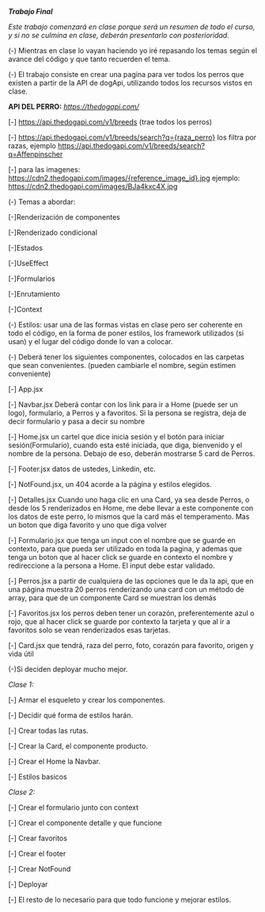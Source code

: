 ***Trabajo Final***

*Este trabajo comenzará en clase porque será un resumen de todo el curso, y si no se culmina en clase, deberán presentarlo con posterioridad.*

(-) Mientras en clase lo vayan haciendo yo iré repasando los temas según el avance del código y que tanto recuerden el tema.

(-) El trabajo consiste en crear una pagina para ver todos los perros que existen a partir de la API de dogApi, utilizando todos los recursos vistos en clase.

**API DEL PERRO:** *https://thedogapi.com/*

[-] https://api.thedogapi.com/v1/breeds (trae todos los perros)

[-] https://api.thedogapi.com/v1/breeds/search?q={raza_perro} los filtra por razas, ejemplo https://api.thedogapi.com/v1/breeds/search?q=Affenpinscher

[-] para las imagenes: https://cdn2.thedogapi.com/images/{reference_image_id}.jpg ejemplo: https://cdn2.thedogapi.com/images/BJa4kxc4X.jpg

(-) Temas a abordar:

[-]Renderización de componentes

[-]Renderizado condicional

[-]Estados

[-]UseEffect

[-]Formularios

[-]Enrutamiento

[-]Context


(-) Estilos: usar una de las formas vistas en clase pero ser coherente en todo el código, en la forma de poner estilos, los framework utilizados (si usan) y el lugar del código donde lo van a colocar.

(-) Deberá tener los siguientes componentes, colocados en las carpetas que sean convenientes. (pueden cambiarle el nombre, según estimen conveniente)

[-] App.jsx 

[-] Navbar.jsx Deberá contar con los link para ir a Home (puede ser un logo), formulario, a Perros y a favoritos. Si la persona se registra, deja de decir formulario y pasa a decir su nombre

[-] Home.jsx un cartel que dice inicia sesión y el botón para iniciar sesión(Formulario), cuando esta esté iniciada, que diga, bienvenido y el nombre de la persona.
Debajo de eso, deberán mostrarse 5 card de Perros.

[-] Footer.jsx datos de ustedes, Linkedin, etc.

[-] NotFound.jsx, un 404 acorde a la página y estilos elegidos.

[-] Detalles.jsx Cuando uno haga clic en una Card, ya sea desde Perros, o desde los 5 renderizados en Home, me debe llevar a este componente con los datos de este perro, lo mismos que la card más el temperamento. Mas un boton que diga favorito y uno que diga volver

[-] Formulario.jsx que tenga un input con el nombre que se guarde en contexto, para que pueda ser utilizado en toda la pagina, y ademas que tenga un boton que al hacer click se guarde en contexto el nombre y redireccione a la persona a Home. El input debe estar validado.

[-] Perros.jsx a partir de cualquiera de las opciones que le da la api, que en una página muestra 20 perros renderizando una card con un método de array, para que de un componente Card se muestran los demás

[-] Favoritos.jsx los perros deben tener un corazón, preferentemente azul o rojo, que al hacer click se guarde por contexto la tarjeta y que al ir a favoritos solo se vean renderizados esas tarjetas.

[-] Card.jsx que tendrá, raza del perro, foto, corazón para favorito, origen y vida útil

(-)Si deciden deployar mucho mejor.


*Clase 1:*

[-] Armar el esqueleto y crear los componentes.

[-] Decidir qué forma de estilos harán.

[-] Crear todas las rutas.

[-] Crear la Card, el componente producto.

[-] Crear el Home la Navbar.

[-] Estilos basicos


*Clase 2:*

[-] Crear el formulario junto con context

[-] Crear el componente detalle y que funcione

[-] Crear favoritos

[-] Crear el footer

[-] Crear NotFound

[-] Deployar

[-] El resto de lo necesario para que todo funcione y mejorar estilos.